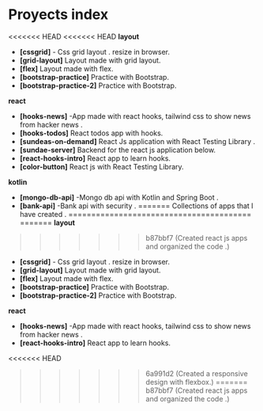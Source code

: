 # Proyects index

<<<<<<< HEAD
<<<<<<< HEAD
**layout**

- **[cssgrid]** - Css grid layout .
  resize in browser.
- **[grid-layout]** Layout made with grid layout.
- **[flex]** Layout made with flex.
- **[bootstrap-practice]** Practice with Bootstrap.
- **[bootstrap-practice-2]** Practice with Bootstrap.

**react**

- **[hooks-news]** -App made with react hooks, tailwind css to show news from hacker news .
- **[hooks-todos]** React todos app with hooks.
- **[sundeas-on-demand]** React Js application with React Testing Library .
- **[sundae-server]** Backend for the react js application below.
- **[react-hooks-intro]** React app to learn hooks.
- **[color-button]** React js with React Testing Library.

**kotlin**

- **[mongo-db-api]** -Mongo db api with Kotlin and Spring Boot .
- **[bank-api]** -Bank api with security .
=======
Collections of apps that I have created .
========================================
=======
__layout__
>>>>>>> b87bbf7 (Created react js apps and organized the code .)

- __[cssgrid]__ - Css grid layout .
  resize in browser.
- __[grid-layout]__ Layout made with grid layout.
- __[flex]__ Layout made with flex.
- __[bootstrap-practice]__ Practice with Bootstrap.
- __[bootstrap-practice-2]__ Practice with Bootstrap.

__react__

- __[hooks-news]__  -App made with react hooks, tailwind css to show news from hacker news .
- __[react-hooks-intro]__ React app to learn hooks.




<<<<<<< HEAD
 
>>>>>>> 6a991d2 (Created a responsive design with flexbox.)
=======
>>>>>>> b87bbf7 (Created react js apps and organized the code .)
